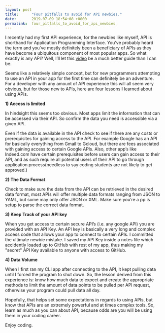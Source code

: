 ```yaml
---
layout: post
title:      "Four pitfalls to avoid for API newbies."
date:       2019-07-09 18:54:08 +0000
permalink:  four_pitfalls_to_avoid_for_api_newbies
---
```






I recently had my first API experience, for the newbies like myself, API is shorthand for Application Programming Interface. You’ve probably heard the term and you’ve mostly definitely been a beneficiary of APIs as they have become a ubiquitous component of most popular apps. 
So what exactly is any API? Well, I’ll let this [video](https://www.youtube.com/watch?v=s7wmiS2mSXY/) be a much better guide than I can be.


 
Seems like a relatively simple concept, but  for new programmers attempting to use an API  in your app for the first time can definitely be an adventure. For a developer with any amount of API experience this will all seem very obvious, but for those new to APIs, here are four lessons I learned about using APIs.  

**1)	Access is limited** 

In hindsight this seems too obvious. Most apps limit the information that can be accessed via their API. So confirm the data you need is accessible via a given API. 

Even if the data is available in the API check to see if there are any costs or prerequisites for gaining access to the API. For example Google has an API for basically everything from Gmail to Gcloud, but there are fees associated with gaining access to certain Google APIs. Also, other app’s like Indeed.com have certain prerequisites before users can gain access to their API, and as such require all potential users of their API to go through application process(needless to say coding students are not likely to get approved.)

**2)	The Data Format**

Check to make sure the data from the API can be retrieved in the desired data format, most APIs will offer multiple data formats ranging from JSON to YAML, but some may only offer JSON or XML. Make sure you’re a
pp is setup to parse the correct data format. 

**3)	Keep Track of your API key**

When you get access  to certain secure API’s (i.e. any google API) you are provided with an API Key. An API key is basically a very long and complex access code that allows your app to connect to certain  APIs. I committed the ultimate newbie mistake. I saved my API Key inside a notes file which accidently loaded up to GitHub with rest of my app, thus making my "secret" API Key available to anyone with access to GitHub.  

**4)	Data Volume**

   When I first ran my CLI app after connecting to the API, it kept pulling data until I forced the program to shut down. So, the lesson derived from this experience is: know how much data to expect and create the appropriate methods to limit the amount of  data points to be pulled per API request, otherwise your program could pull data all day. 

      
Hopefully, that helps set some expectations in regards to using APIs, but know that APIs are an extremely powerful and at times complex tools. So, learn as much as you can about API, because odds are you will be using them in your coding career. 

Enjoy coding.   



